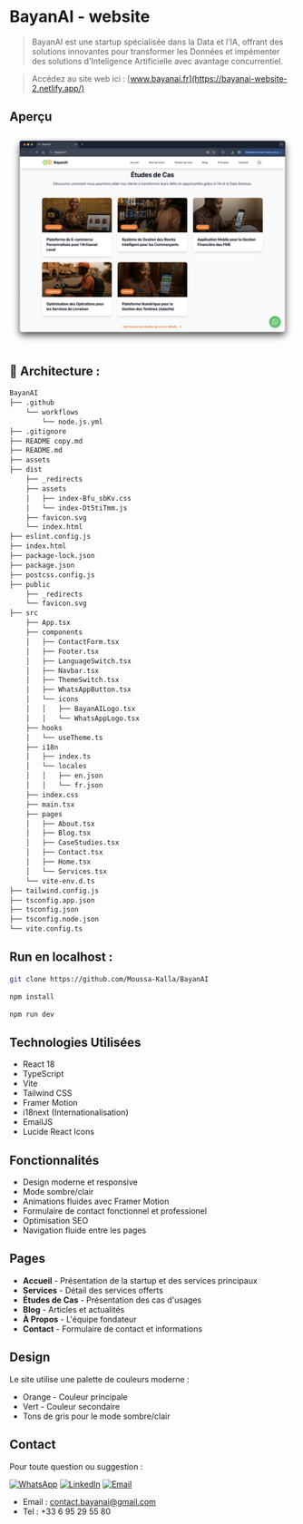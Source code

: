 # BayanAI - website
> BayanAI est une
startup spécialisée dans la Data et l'IA, offrant des solutions innovantes pour transformer les Données et impémenter des solutions d'Inteligence Artificielle avec avantage concurrentiel.

> Accédez au site web ici : [www.bayanai.fr](https://bayanai-website-2.netlify.app/)

## Aperçu

![apercu](https://github.com/Moussa-Kalla/BayanAI/blob/mk_dev/assets/screenshoot.png?raw=true)

## 📁 Architecture : 

```bash
BayanAI
├── .github
    └── workflows
        └── node.js.yml
├── .gitignore
├── README copy.md
├── README.md
├── assets
├── dist
    ├── _redirects
    ├── assets
    │   ├── index-Bfu_sbKv.css
    │   └── index-Dt5tiTmm.js
    ├── favicon.svg
    └── index.html
├── eslint.config.js
├── index.html
├── package-lock.json
├── package.json
├── postcss.config.js
├── public
    ├── _redirects
    └── favicon.svg
├── src
    ├── App.tsx
    ├── components
    │   ├── ContactForm.tsx
    │   ├── Footer.tsx
    │   ├── LanguageSwitch.tsx
    │   ├── Navbar.tsx
    │   ├── ThemeSwitch.tsx
    │   ├── WhatsAppButton.tsx
    │   └── icons
    │   │   ├── BayanAILogo.tsx
    │   │   └── WhatsAppLogo.tsx
    ├── hooks
    │   └── useTheme.ts
    ├── i18n
    │   ├── index.ts
    │   └── locales
    │   │   ├── en.json
    │   │   └── fr.json
    ├── index.css
    ├── main.tsx
    ├── pages
    │   ├── About.tsx
    │   ├── Blog.tsx
    │   ├── CaseStudies.tsx
    │   ├── Contact.tsx
    │   ├── Home.tsx
    │   └── Services.tsx
    └── vite-env.d.ts
├── tailwind.config.js
├── tsconfig.app.json
├── tsconfig.json
├── tsconfig.node.json
└── vite.config.ts
```

## Run en localhost :

```bash
git clone https://github.com/Moussa-Kalla/BayanAI
```
```bash
npm install
```

```bash
npm run dev
```

## Technologies Utilisées

- React 18
- TypeScript
- Vite
- Tailwind CSS
- Framer Motion
- i18next (Internationalisation)
- EmailJS
- Lucide React Icons

## Fonctionnalités

- Design moderne et responsive
- Mode sombre/clair
- Animations fluides avec Framer Motion
- Formulaire de contact fonctionnel et professionel
- Optimisation SEO
- Navigation fluide entre les pages

## Pages

- **Accueil** - Présentation de la startup et des services principaux
- **Services** - Détail des services offerts
- **Études de Cas** - Présentation des cas d'usages
- **Blog** - Articles et actualités
- **À Propos** - L'équipe fondateur
- **Contact** - Formulaire de contact et informations

## Design

Le site utilise une palette de couleurs moderne :
- Orange - Couleur principale
- Vert - Couleur secondaire
- Tons de gris pour le mode sombre/clair

## Contact

Pour toute question ou suggestion :

[![WhatsApp](https://img.icons8.com/color/48/000000/whatsapp.png)](https://wa.me/+33695295580)
[![LinkedIn](https://img.icons8.com/color/48/000000/linkedin.png)](https://www.linkedin.com/company/BayanAI/)
[![Email](https://img.icons8.com/color/48/000000/email.png)](mailto:contact.bayanai@gmail.com)

- Email : contact.bayanai@gmail.com
- Tel : +33 6 95 29 55 80





